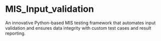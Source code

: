 # MIS_Input_validation
An innovative Python-based MIS testing framework that automates input validation and ensures data integrity with custom test cases and result reporting.
